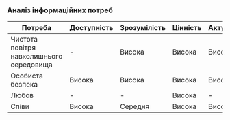 ### Аналіз інформаційних потреб

| Потреба                     | Доступність | Зрозумілість | Цінність | Актуальність |
|-----------------------------|-------------|--------------|----------|--------------|
| Чистота повітря навколишнього середовища | -      | Висока       | Висока   | Висока       |
| Особиста безпека            | Висока      | Висока       | Висока   | Висока       |
| Любов                       | -    | -     | Висока   | -       |
| Співи                       | Висока    | Середня     | Висока   | Висока       |

